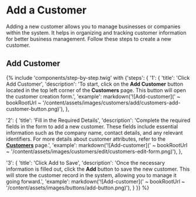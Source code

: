 # Add a Customer

Adding a new customer allows you to manage businesses or companies within the system. It helps in organizing and tracking customer information for better business management. Follow these steps to create a new customer.

## Add Customer

{% include 'components/step-by-step.twig' with {'steps': {
  '1': {
    'title': 'Click Add Customer',
    'description': 'To start, click on the **Add Customer** button located in the top left corner of the **Customers** page. This button will open the customer creation form.',
    'example': markdown('![Add-customer](' ~ bookRootUrl ~ '/content/assets/images/customers/add/customers-add-customer-button.png)'),
  },

  '2': {
    'title': 'Fill in the Required Details',
    'description': 'Complete the required fields in the form to add a new customer. These fields include essential information such as the company name, contact details, and any relevant identifiers. For more details about customer attributes, refer to the **[Customers](../customers)** page.',
    'example': markdown('![Add-customer](' ~ bookRootUrl ~ '/content/assets/images/customers/edit/customers-edit-form.png)'),
  },

  '3': {
    'title': 'Click Add to Save',
    'description': 'Once the necessary information is filled out, click the **Add** button to save the new customer. This will store the customer record in the system, allowing you to manage it going forward.',
    'example': markdown('![Add-customer](' ~ bookRootUrl ~ '/content/assets/images/buttons/add-button.png)'),
  }
}} %}  
